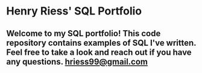 # Henry Riess' SQL Portfolio

## Welcome to my SQL portfolio! This code repository contains examples of SQL I've written. Feel free to take a look and reach out if you have any questions.               hriess99@gmail.com
